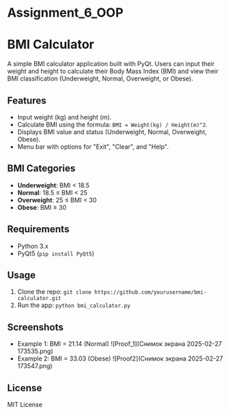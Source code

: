 # Assignment_6_OOP

# BMI Calculator

A simple BMI calculator application built with PyQt. Users can input their weight and height to calculate their Body Mass Index (BMI) and view their BMI classification (Underweight, Normal, Overweight, or Obese).

## Features
- Input weight (kg) and height (m).
- Calculate BMI using the formula: `BMI = Weight(kg) / Height(m)^2`.
- Displays BMI value and status (Underweight, Normal, Overweight, Obese).
- Menu bar with options for "Exit", "Clear", and "Help".

## BMI Categories
- **Underweight**: BMI < 18.5
- **Normal**: 18.5 ≤ BMI < 25
- **Overweight**: 25 ≤ BMI < 30
- **Obese**: BMI ≥ 30

## Requirements
- Python 3.x
- PyQt5 (`pip install PyQt5`)

## Usage
1. Clone the repo: `git clone https://github.com/yourusername/bmi-calculator.git`
2. Run the app: `python bmi_calculator.py`

## Screenshots
- Example 1: BMI = 21.14 (Normal)
![Proof_1](Снимок экрана 2025-02-27 173535.png)
- Example 2: BMI = 33.03 (Obese)
![Proof2](Снимок экрана 2025-02-27 173547.png)

## License
MIT License
